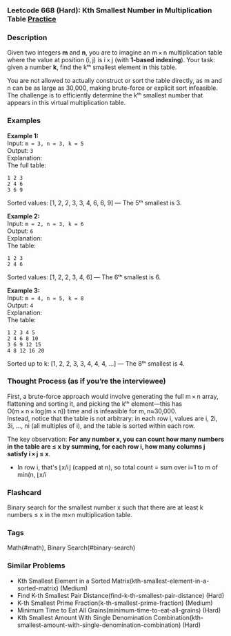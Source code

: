 ### Leetcode 668 (Hard): Kth Smallest Number in Multiplication Table [Practice](https://leetcode.com/problems/kth-smallest-number-in-multiplication-table)

### Description  
Given two integers **m** and **n**, you are to imagine an m × n multiplication table where the value at position (i, j) is i × j (with **1-based indexing**). Your task: given a number **k**, find the kᵗʰ smallest element in this table.

You are not allowed to actually construct or sort the table directly, as m and n can be as large as 30,000, making brute-force or explicit sort infeasible.  
The challenge is to efficiently determine the kᵗʰ smallest number that appears in this virtual multiplication table.

### Examples  

**Example 1:**  
Input: `m = 3, n = 3, k = 5`  
Output: `3`  
Explanation:  
The full table:
```
1 2 3
2 4 6
3 6 9
```
Sorted values: [1, 2, 2, 3, 3, 4, 6, 6, 9] — The 5ᵗʰ smallest is 3.

**Example 2:**  
Input: `m = 2, n = 3, k = 6`  
Output: `6`  
Explanation:  
The table:
```
1 2 3
2 4 6
```
Sorted values: [1, 2, 2, 3, 4, 6] — The 6ᵗʰ smallest is 6.

**Example 3:**  
Input: `m = 4, n = 5, k = 8`  
Output: `4`  
Explanation:  
The table:
```
1 2 3 4 5
2 4 6 8 10
3 6 9 12 15
4 8 12 16 20
```
Sorted up to k: [1, 2, 2, 3, 3, 4, 4, 4, ...] — The 8ᵗʰ smallest is 4.

### Thought Process (as if you’re the interviewee)  
First, a brute-force approach would involve generating the full m × n array, flattening and sorting it, and picking the kᵗʰ element—this has O(m × n × log(m × n)) time and is infeasible for m, n≈30,000.  
Instead, notice that the table is not arbitrary: in each row i, values are i, 2i, 3i, ..., ni (all multiples of i), and the table is sorted within each row.

The key observation: **For any number x, you can count how many numbers in the table are ≤ x by summing, for each row i, how many columns j satisfy i × j ≤ x**.  
- In row i, that's ⌊x/i⌋ (capped at n), so total count = sum over i=1 to m of min(n, ⌊x/i


### Flashcard
Binary search for the smallest number x such that there are at least k numbers ≤ x in the m×n multiplication table.

### Tags
Math(#math), Binary Search(#binary-search)

### Similar Problems
- Kth Smallest Element in a Sorted Matrix(kth-smallest-element-in-a-sorted-matrix) (Medium)
- Find K-th Smallest Pair Distance(find-k-th-smallest-pair-distance) (Hard)
- K-th Smallest Prime Fraction(k-th-smallest-prime-fraction) (Medium)
- Minimum Time to Eat All Grains(minimum-time-to-eat-all-grains) (Hard)
- Kth Smallest Amount With Single Denomination Combination(kth-smallest-amount-with-single-denomination-combination) (Hard)